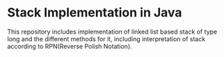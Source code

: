 # Stack Implementation in Java #

This repository includes implementation of linked list based stack of type long and the different methods for it, including interpretation of stack according to RPN(Reverse Polish Notation).
